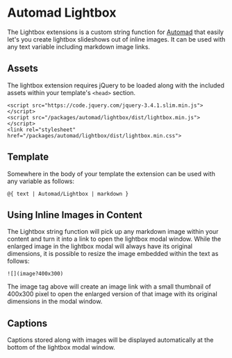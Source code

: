 # Automad Lightbox

The Lightbox extensions is a custom string function for [Automad](https://automad.org) that easily let's you create lightbox slideshows out of inline images. It can be used with any text variable including markdown image links. 

## Assets

The lightbox extension requires jQuery to be loaded along with the included assets within your template's `<head>` section.

    <script src="https://code.jquery.com/jquery-3.4.1.slim.min.js"></script>
    <script src="/packages/automad/lightbox/dist/lightbox.min.js"></script>
    <link rel="stylesheet" href="/packages/automad/lightbox/dist/lightbox.min.css">

## Template

Somewhere in the body of your template the extension can be used with any variable as follows:

    @{ text | Automad/Lightbox | markdown }

## Using Inline Images in Content

The Lightbox string function will pick up any markdown image within your content and turn it into a link to open the lightbox modal window. While the enlarged image in the lightbox modal will always have its original dimensions, it is possible to resize the image embedded within the text as follows:

    ![](image?400x300)

The image tag above will create an image link with a small thumbnail of 400x300 pixel to open the enlarged version of that image with its original dimensions in the modal window.

## Captions

Captions stored along with images will be displayed automatically at the bottom of the lightbox modal window.